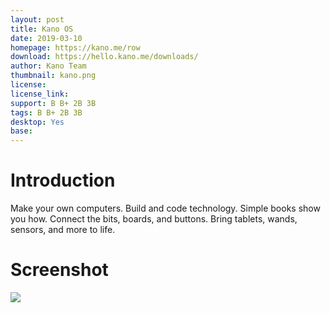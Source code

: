 ```yaml
---
layout: post
title: Kano OS
date: 2019-03-10
homepage: https://kano.me/row
download: https://hello.kano.me/downloads/
author: Kano Team
thumbnail: kano.png
license: 
license_link: 
support: B B+ 2B 3B
tags: B B+ 2B 3B
desktop: Yes
base: 
---
```


# Introduction

Make your own computers. Build and code technology. Simple books show you how. Connect the bits, boards, and buttons. Bring tablets, wands, sensors, and more to life.

# Screenshot

![](https://raw.githubusercontent.com/rpisystem/RPiSystem.github.io/master/thumbnails/Screenshot/kang.jpeg)